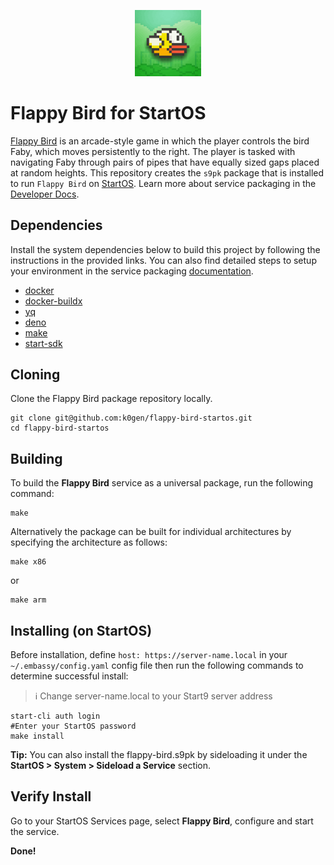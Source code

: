 <p align="center">
  <img src="icon.png" alt="Project Logo" width="21%">
</p>

# Flappy Bird for StartOS

[Flappy Bird](https://github.com/hyspace/flappy) is an arcade-style game in which the player controls the bird Faby, which moves persistently to the right. The player is tasked with navigating Faby through pairs of pipes that have equally sized gaps placed at random heights. This repository creates the `s9pk` package that is installed to run `Flappy Bird` on [StartOS](https://github.com/Start9Labs/start-os/). Learn more about service packaging in the [Developer Docs](https://start9.com/latest/developer-docs/).

## Dependencies

Install the system dependencies below to build this project by following the instructions in the provided links. You can also find detailed steps to setup your environment in the service packaging [documentation](https://docs.start9.com/latest/developer-docs/packaging#development-environment).

- [docker](https://docs.docker.com/get-docker)
- [docker-buildx](https://docs.docker.com/buildx/working-with-buildx/)
- [yq](https://mikefarah.gitbook.io/yq)
- [deno](https://deno.land/)
- [make](https://www.gnu.org/software/make/)
- [start-sdk](https://github.com/Start9Labs/start-os/sdk/master/backend)

## Cloning

Clone the Flappy Bird package repository locally.

```
git clone git@github.com:k0gen/flappy-bird-startos.git
cd flappy-bird-startos
```

## Building

To build the **Flappy Bird** service as a universal package, run the following command:

```
make
```

Alternatively the package can be built for individual architectures by specifying the architecture as follows:

```
make x86
```

or

```
make arm
```

## Installing (on StartOS)

Before installation, define `host: https://server-name.local` in your `~/.embassy/config.yaml` config file then run the following commands to determine successful install:

> :information_source: Change server-name.local to your Start9 server address

```
start-cli auth login
#Enter your StartOS password
make install
```

**Tip:** You can also install the flappy-bird.s9pk by sideloading it under the **StartOS > System > Sideload a Service** section.

## Verify Install

Go to your StartOS Services page, select **Flappy Bird**, configure and start the service.

**Done!**
